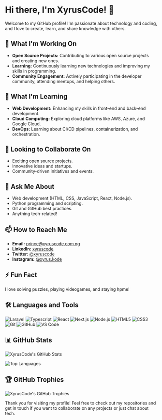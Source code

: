 # Hi there, I'm XyrusCode! 👋

Welcome to my GitHub profile! I'm passionate about technology and coding, and I love to create, learn, and share knowledge with others.

## 🔭 What I'm Working On

- **Open Source Projects:** Contributing to various open source projects and creating new ones.
- **Learning:** Continuously learning new technologies and improving my skills in programming.
- **Community Engagement:** Actively participating in the developer community, attending meetups, and helping others.

## 🌱 What I'm Learning

- **Web Development:** Enhancing my skills in front-end and back-end development.
- **Cloud Computing:** Exploring cloud platforms like AWS, Azure, and Google Cloud.
- **DevOps:** Learning about CI/CD pipelines, containerization, and orchestration.

## 👯 Looking to Collaborate On

- Exciting open source projects.
- Innovative ideas and startups.
- Community-driven initiatives and events.

## 💬 Ask Me About

- Web development (HTML, CSS, JavaScript, React, Node.js).
- Python programming and scripting.
- Git and GitHub best practices.
- Anything tech-related!

## 📫 How to Reach Me

- **Email:** [prince@xyruscode.com.ng](mailto:prince@xyruscode.com.ng)
- **LinkedIn:** [xyruscode](https://www.linkedin.com/in/xyruscode)
- **Twitter:** [@xyruscode](https://twitter.com/xyruscode)
- **Instagram:** [@xyrus.kode](https://instagram.com/xyrus.kode)

## ⚡ Fun Fact

I love solving puzzles, playing videogames, and staying hpme!

## 🛠️ Languages and Tools

![Laravel](https://img.shields.io/badge/-Laravel-333333?style=flat&logo=laravel)
![Typescript](https://img.shields.io/badge/-Typescript-333333?style=flat&logo=Typescript)
![React](https://img.shields.io/badge/-React-333333?style=flat&logo=react)
![Next.js](https://img.shields.io/badge/-next.js-333333?style=flat&logo=next.js)
![Node.js](https://img.shields.io/badge/-Node.js-333333?style=flat&logo=node.js)
![HTML5](https://img.shields.io/badge/-HTML5-333333?style=flat&logo=html5)
![CSS3](https://img.shields.io/badge/-CSS3-333333?style=flat&logo=css3)
![Git](https://img.shields.io/badge/-Git-333333?style=flat&logo=git)
![GitHub](https://img.shields.io/badge/-GitHub-333333?style=flat&logo=github)
![VS Code](https://img.shields.io/badge/-VS%20Code-333333?style=flat&logo=visual-studio-code)

## 📊 GitHub Stats

![XyrusCode's GitHub Stats](https://github-readme-stats.vercel.app/api?username=XyrusCode&show_icons=true&theme=dark)

![Top Languages](https://github-readme-stats.vercel.app/api/top-langs/?username=XyrusCode&layout=compact&theme=dark)

## 🏆 GitHub Trophies

![XyrusCode's GitHub Trophies](https://github-profile-trophy.vercel.app/?username=XyrusCode&theme=darkhub&row=1&no-frame=true)

Thank you for visiting my profile! Feel free to check out my repositories and get in touch if you want to collaborate on any projects or just chat about tech.
